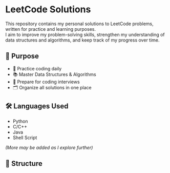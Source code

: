 # LeetCode Solutions

This repository contains my personal solutions to LeetCode problems, written for practice and learning purposes.  
I aim to improve my problem-solving skills, strengthen my understanding of data structures and algorithms, and keep track of my progress over time.

## 📌 Purpose

- 🧠 Practice coding daily  
- 📚 Master Data Structures & Algorithms  
- 🚀 Prepare for coding interviews  
- 🗂️ Organize all solutions in one place

## 🛠️ Languages Used

- Python  
- C/C++  
- Java
- Shell Script
  
*(More may be added as I explore further)*

## 📁 Structure


